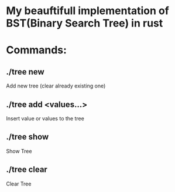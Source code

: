 # My beauftifull implementation of BST(Binary Search Tree) in rust

# Commands:

## ./tree new
Add new tree (clear already existing one)

## ./tree add <values...>
Insert value or values to the tree

## ./tree show 
Show Tree

## ./tree clear
Clear Tree
